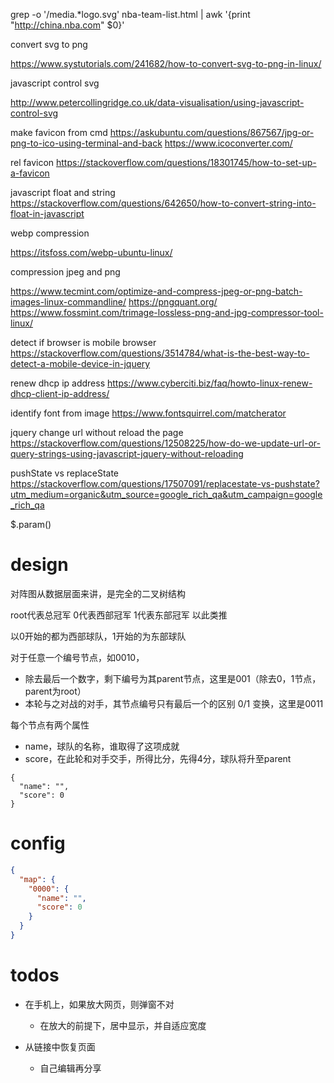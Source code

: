 

grep  -o '/media.*logo.svg' nba-team-list.html  | awk '{print "http://china.nba.com" $0}'


convert svg to png

https://www.systutorials.com/241682/how-to-convert-svg-to-png-in-linux/

javascript control svg

http://www.petercollingridge.co.uk/data-visualisation/using-javascript-control-svg



make favicon from cmd
https://askubuntu.com/questions/867567/jpg-or-png-to-ico-using-terminal-and-back
https://www.icoconverter.com/


rel favicon
https://stackoverflow.com/questions/18301745/how-to-set-up-a-favicon



javascript float and string
https://stackoverflow.com/questions/642650/how-to-convert-string-into-float-in-javascript



webp compression

https://itsfoss.com/webp-ubuntu-linux/


compression jpeg and png

https://www.tecmint.com/optimize-and-compress-jpeg-or-png-batch-images-linux-commandline/
https://pngquant.org/
https://www.fossmint.com/trimage-lossless-png-and-jpg-compressor-tool-linux/



detect if browser is mobile browser
https://stackoverflow.com/questions/3514784/what-is-the-best-way-to-detect-a-mobile-device-in-jquery



renew dhcp ip address
https://www.cyberciti.biz/faq/howto-linux-renew-dhcp-client-ip-address/


identify font from image
https://www.fontsquirrel.com/matcherator



jquery change url without reload the page
https://stackoverflow.com/questions/12508225/how-do-we-update-url-or-query-strings-using-javascript-jquery-without-reloading

pushState vs replaceState
https://stackoverflow.com/questions/17507091/replacestate-vs-pushstate?utm_medium=organic&utm_source=google_rich_qa&utm_campaign=google_rich_qa

$.param()






# design

对阵图从数据层面来讲，是完全的二叉树结构

root代表总冠军
0代表西部冠军
1代表东部冠军
以此类推


以0开始的都为西部球队，1开始的为东部球队

对于任意一个编号节点，如0010，
- 除去最后一个数字，剩下编号为其parent节点，这里是001（除去0，1节点，parent为root）
- 本轮与之对战的对手，其节点编号只有最后一个的区别 0/1 变换，这里是0011

每个节点有两个属性
- name，球队的名称，谁取得了这项成就
- score，在此轮和对手交手，所得比分，先得4分，球队将升至parent
```
{
  "name": "",
  "score": 0
}
```

# config

```json
{
  "map": {
    "0000": {
      "name": "",
      "score": 0
    }
  }
}
```


# todos

- 在手机上，如果放大网页，则弹窗不对
  - 在放大的前提下，居中显示，并自适应宽度
  
- 从链接中恢复页面
  - 自己编辑再分享
